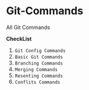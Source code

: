 # Git-Commands
All Git Commands

<b>CheckList</b>


1. <code>Git Config Commands</code>
2. <code>Basic Git Commands</code>
3. <code>Branching Commands</code>
4. <code>Merging Commands</code>
5. <code>Resenting Commands</code>
6. <code>Conflits Commands</code>

